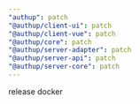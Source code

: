 ```yaml
---
"authup": patch
"@authup/client-ui": patch
"@authup/client-vue": patch
"@authup/core": patch
"@authup/server-adapter": patch
"@authup/server-api": patch
"@authup/server-core": patch
---
```


release docker
